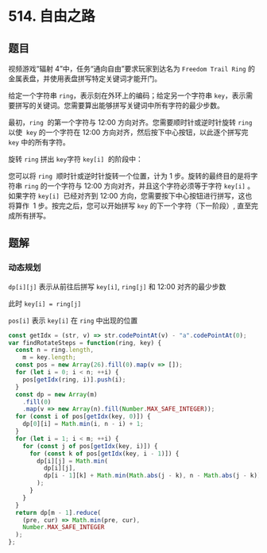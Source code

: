 # 514. 自由之路

## 题目

视频游戏“辐射 4”中，任务“通向自由”要求玩家到达名为 `Freedom Trail Ring` 的金属表盘，并使用表盘拼写特定关键词才能开门。

给定一个字符串 `ring`，表示刻在外环上的编码；给定另一个字符串 `key`，表示需要拼写的关键词。您需要算出能够拼写关键词中所有字符的最少步数。

最初，`ring`  的第一个字符与 12:00 方向对齐。您需要顺时针或逆时针旋转 `ring` 以使  `key` 的一个字符在 12:00 方向对齐，然后按下中心按钮，以此逐个拼写完 `key` 中的所有字符。

旋转 `ring` 拼出 `key`字符 `key[i]`  的阶段中：

您可以将 `ring`  顺时针或逆时针旋转一个位置，计为 1 步。旋转的最终目的是将字符串 `ring` 的一个字符与 12:00 方向对齐，并且这个字符必须等于字符 `key[i]` 。
如果字符 `key[i]`  已经对齐到 12:00 方向，您需要按下中心按钮进行拼写，这也将算作  1 步。按完之后，您可以开始拼写 `key` 的下一个字符（下一阶段）, 直至完成所有拼写。

## 题解

### 动态规划

`dp[i][j]` 表示从前往后拼写 `key[i]`, `ring[j]` 和 12:00 对齐的最少步数

此时 `key[i] = ring[j]`

`pos[i]` 表示 `key[i]` 在 `ring` 中出现的位置

```js
const getIdx = (str, v) => str.codePointAt(v) - "a".codePointAt(0);
var findRotateSteps = function(ring, key) {
  const n = ring.length,
    m = key.length;
  const pos = new Array(26).fill(0).map(v => []);
  for (let i = 0; i < n; ++i) {
    pos[getIdx(ring, i)].push(i);
  }
  const dp = new Array(m)
    .fill(0)
    .map(v => new Array(n).fill(Number.MAX_SAFE_INTEGER));
  for (const i of pos[getIdx(key, 0)]) {
    dp[0][i] = Math.min(i, n - i) + 1;
  }
  for (let i = 1; i < m; ++i) {
    for (const j of pos[getIdx(key, i)]) {
      for (const k of pos[getIdx(key, i - 1)]) {
        dp[i][j] = Math.min(
          dp[i][j],
          dp[i - 1][k] + Math.min(Math.abs(j - k), n - Math.abs(j - k)) + 1
        );
      }
    }
  }
  return dp[m - 1].reduce(
    (pre, cur) => Math.min(pre, cur),
    Number.MAX_SAFE_INTEGER
  );
};
```
